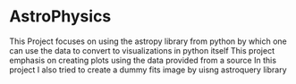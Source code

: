 # AstroPhysics
This Project focuses on using the astropy library from python by which one can use the data to convert to visualizations in python itself
This project emphasis on creating plots using the data provided from a source
In this project I also tried to create a dummy fits image by uisng astroquery library
